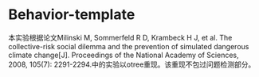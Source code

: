 # Behavior-template

本实验根据论文Milinski M, Sommerfeld R D, Krambeck H J, et al. The collective-risk social dilemma and the prevention of simulated dangerous climate change[J]. Proceedings of the National Academy of Sciences, 2008, 105(7): 2291-2294.中的实验以otree重现。该重现不包过问题检测部分。